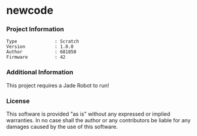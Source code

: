 newcode
================



### Project Information
```
Type              : Scratch
Version           : 1.0.0
Author            : 681850
Firmware          : 42
```

### Additional Information
This project requires a Jade Robot to run!

### License
This software is provided "as is" without any expressed or implied warranties.  In no case shall the author or any contributors be liable for any damages caused by the use of this software.

